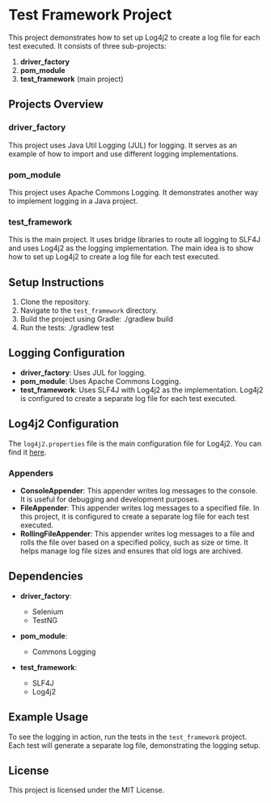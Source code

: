# Test Framework Project

This project demonstrates how to set up Log4j2 to create a log file for each test executed. It consists of three sub-projects:

1. **driver_factory**
2. **pom_module**
3. **test_framework** (main project)

## Projects Overview

### driver_factory

This project uses Java Util Logging (JUL) for logging. It serves as an example of how to import and use different logging implementations.

### pom_module

This project uses Apache Commons Logging. It demonstrates another way to implement logging in a Java project.

### test_framework

This is the main project. It uses bridge libraries to route all logging to SLF4J and uses Log4j2 as the logging implementation. The main idea is to show how to set up Log4j2 to create a log file for each test executed.

## Setup Instructions

1. Clone the repository.
2. Navigate to the `test_framework` directory.
3. Build the project using Gradle:
   ./gradlew build
4. Run the tests:
   ./gradlew test

## Logging Configuration

- **driver_factory**: Uses JUL for logging.
- **pom_module**: Uses Apache Commons Logging.
- **test_framework**: Uses SLF4J with Log4j2 as the implementation. Log4j2 is configured to create a separate log file for each test executed.

## Log4j2 Configuration

The `log4j2.properties` file is the main configuration file for Log4j2. You can find it [here](test_framework/src/main/resources/log4j2.properties).

### Appenders

- **ConsoleAppender**: This appender writes log messages to the console. It is useful for debugging and development purposes.
- **FileAppender**: This appender writes log messages to a specified file. In this project, it is configured to create a separate log file for each test executed.
- **RollingFileAppender**: This appender writes log messages to a file and rolls the file over based on a specified policy, such as size or time. It helps manage log file sizes and ensures that old logs are archived.

## Dependencies

- **driver_factory**:
   - Selenium
   - TestNG

- **pom_module**:
   - Commons Logging

- **test_framework**:
   - SLF4J
   - Log4j2

## Example Usage

To see the logging in action, run the tests in the `test_framework` project. Each test will generate a separate log file, demonstrating the logging setup.

## License

This project is licensed under the MIT License.